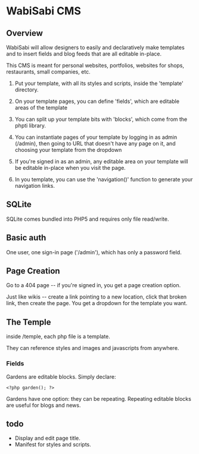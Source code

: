 
# WabiSabi CMS

## Overview

WabiSabi will allow designers to easily and declaratively make templates and to
insert fields and blog feeds that are all editable in-place.

This CMS is meant for personal websites, portfolios, websites for shops, restaurants, small companies, etc.

1. Put your template, with all its styles and scripts, inside the 'template' directory.

2. On your template pages, you can define 'fields', which are editable areas of
the template

3. You can split up your template bits with 'blocks', which come from the phpti
library.

4. You can instantiate pages of your template by logging in as admin (/admin), then going to URL that doesn't have any page on it, and choosing your template from the dropdown

5. If you're signed in as an admin, any editable area on your template will be editable in-place when you visit the page.

6. In you template, you can use the 'navigation()' function to generate your navigation links.

## SQLite

SQLite comes bundled into PHP5 and requires only file read/write.

## Basic auth

One user, one sign-in page ('/admin'), which has only a password field.

## Page Creation

Go to a 404 page -- if you're signed in, you get a page creation option.

Just like wikis -- create a link pointing to a new location, click that broken
link, then create the page. You get a dropdown for the template you want.

## The Temple

inside /temple, each php file is a template.

They can reference styles and images and javascripts from anywhere.

### Fields

Gardens are editable blocks. Simply declare:

	<?php garden(); ?>

Gardens have one option: they can be repeating. Repeating editable blocks are
useful for blogs and news.

<?php garden('repeating'); ?>

## todo

* Display and edit page title.
* Manifest for styles and scripts.
